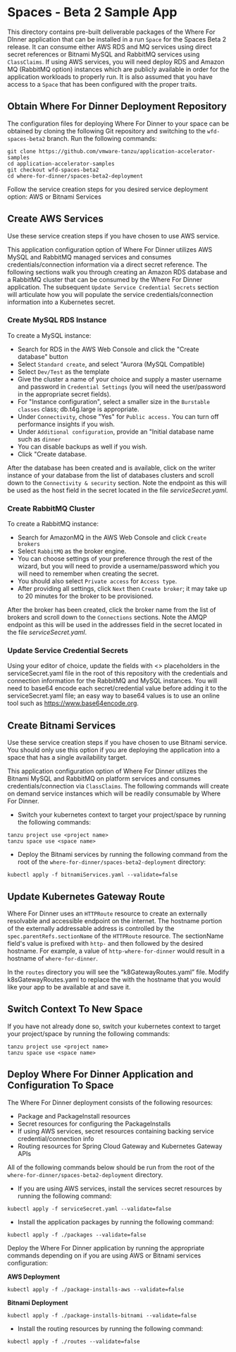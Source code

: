 # Spaces - Beta 2 Sample App

This directory contains pre-built deliverable packages of the Where For DInner application that can be installed in a run `Space` 
for the Spaces Beta 2 release.  It can consume either AWS RDS and MQ services using direct secret references or Bitnami MySQL and 
RabbitMQ services using `ClassClaims`.  If using AWS services, you will need deploy RDS and Amazon MQ (RabbitMQ option) instances which 
are publicly available in order for the application workloads to properly run.  It is also assumed that you have access to a `Space` that has been 
configured with the proper traits.

## Obtain Where For Dinner Deployment Repository

The configuration files for deploying Where For Dinner to your space can be obtained by cloning the following Git repository and switching to the 
`wfd-spaces-beta2` branch.  Run the following commands:

```
git clone https://github.com/vmware-tanzu/application-accelerator-samples
cd application-accelerator-samples
git checkout wfd-spaces-beta2
cd where-for-dinner/spaces-beta2-deployment
```

Follow the service creation steps for you desired service deployment option: AWS or Bitnami Services

## Create AWS Services

Use these service creation steps if you have chosen to use AWS service.

This application configuration option of Where For Dinner utilizes AWS MySQL and RabbitMQ managed services and consumes credentials/connection information via a 
direct secret reference.  The following sections walk you through creating an Amazon RDS database and a RabbitMQ cluster that can be consumed 
by the Where For Dinner application.  The subsequent  `Update Service Credential Secrets` section will articulate how you will populate the service 
credentials/connection information into a Kubernetes secret.

### Create MySQL RDS Instance

To create a MySQL instance:

- Search for RDS in the AWS Web Console and click the "Create database" button
- Select `Standard create`, and select "Aurora (MySQL Compatible)
- Select `Dev/Test` as the template 
- Give the cluster a name of your choice and supply a master username and password in `Credential Settings` (you will need the user/password in the appropriate secret fields).  
- For "Instance configuration", select a smaller size in the `Burstable classes` class; db.t4g.large is appropriate.  
- Under `Connectivity`, chose "Yes" for `Public access.`  You can turn off performance insights if you wish.  
- Under `Additional configuration`, provide an "Initial database name such as `dinner` 
- You can disable backups as well if you wish.  
- Click "Create database.

After the database has been created and is available, click on the writer instance of your database from the list of databases clusters and scroll down to the 
`Connectivity & security` section.  Note the endpoint as this will be used as the host field in the secret located in the file *serviceSecret.yaml*.

### Create RabbitMQ Cluster

To create a RabbitMQ instance:

- Search for AmazonMQ in the AWS Web Console and click `Create brokers` 
- Select `RabbitMQ` as the broker engine.  
- You can choose settings of your preference through the rest of the wizard, but you will need to provide a username/password which you will need to remember when creating the secret.   
- You should also select `Private access` for `Access type`.  
- After providing all settings, click `Next` then `Create broker`; it may take up to 20 minutes for the broker to be provisioned.

After the broker has been created, click the broker name from the list of brokers and scroll down to the `Connections` sections.  Note the AMQP endpoint as this will be used in the addresses field in  the secret located in the file *serviceSecret.yaml*.


### Update Service Credential Secrets

Using your editor of choice, update the fields with <> placeholders in the serviceSecret.yaml file in the root of this repository with the credentials 
and connection information for the RabbitMQ and MySQL instances.  You will need to base64 encode each secret/credential value before adding it to the serviceSecret.yaml 
file; an easy way to base64 values is to use an online tool such as https://www.base64encode.org.

## Create Bitnami Services


Use these service creation steps if you have chosen to use Bitnami service.  You should only use this option if you are deploying the application
into a space that has a single availability target.

This application configuration option of Where For Dinner utilizes the Bitnami MySQL and RabbitMQ on platform services and consumes credentials/connection via 
`ClassClaims`.  The following commands will create on demand service instances which will be readily consumable by Where For Dinner.


- Switch your kubernetes context to target your project/space by running the following commands:

```
tanzu project use <project name>
tanzu space use <space name>
```

- Deploy the Bitnami services by running the following command from the root of the `where-for-dinner/spaces-beta2-deployment` directory:

```
kubectl apply -f bitnamiServices.yaml --validate=false
```


## Update Kubernetes Gateway Route

Where For Dinner uses an `HTTPRoute` resource to create an externally resolvable and accessible endpoint on the internet.  The hostname portion of the externally 
addressable address is controlled by the `spec.parentRefs.sectionName` of the `HTTPRoute` resource.  The sectionName field's value is prefixed with `http-` and then 
followed by the desired hostname.  For example, a value of `http-where-for-dinner` would result in a hostname of `where-for-dinner`.

In the `routes` directory you will see the “k8GatewayRoutes.yaml” file.  Modify k8sGatewayRoutes.yaml to replace the <hostname> with the hostname 
that you would like your app to be available at and save it.


## Switch Context To New Space

If you have not already done so, switch your kubernetes context to target your project/space by running the following commands:

```
tanzu project use <project name>
tanzu space use <space name>
```

## Deploy Where For Dinner Application and Configuration To Space

The Where For Dinner deployment consists of the following resources:

- Package and PackageInstall resources
- Secret resources for configuring the PackageInstalls
- If using AWS services, secret resources containing backing service credential/connection info 
- Routing resources for Spring Cloud Gateway and Kubernetes Gateway APIs

All of the following commands below should be run from the root of the `where-for-dinner/spaces-beta2-deployment` directory.

- If you are using AWS services, install the services secret resources by running the following command:

```
kubectl apply -f serviceSecret.yaml --validate=false
```

- Install the application packages by running the following command:

```
kubectl apply -f ./packages --validate=false
```


Deploy the Where For Dinner application by running the appropriate commands depending on if you are using AWS or Bitnami services configuration:

**AWS Deployment**

```
kubectl apply -f ./package-installs-aws --validate=false
```

**Bitnami Deployment**

```
kubectl apply -f ./package-installs-bitnami --validate=false
```

- Install the routing resources by running the following command:

```
kubectl apply -f ./routes --validate=false
```